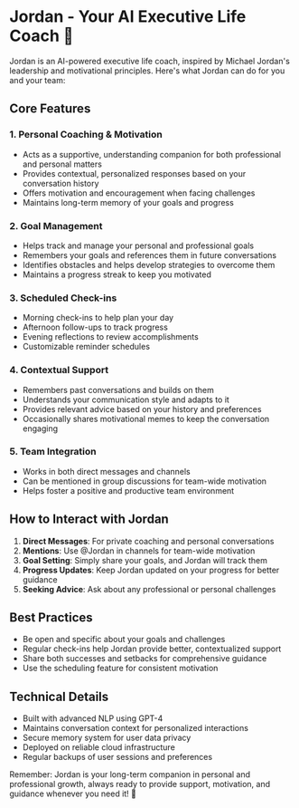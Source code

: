 # Jordan - Your AI Executive Life Coach 🏀

Jordan is an AI-powered executive life coach, inspired by Michael Jordan's leadership and motivational principles. Here's what Jordan can do for you and your team:

## Core Features

### 1. Personal Coaching & Motivation
- Acts as a supportive, understanding companion for both professional and personal matters
- Provides contextual, personalized responses based on your conversation history
- Offers motivation and encouragement when facing challenges
- Maintains long-term memory of your goals and progress

### 2. Goal Management
- Helps track and manage your personal and professional goals
- Remembers your goals and references them in future conversations
- Identifies obstacles and helps develop strategies to overcome them
- Maintains a progress streak to keep you motivated

### 3. Scheduled Check-ins
- Morning check-ins to help plan your day
- Afternoon follow-ups to track progress
- Evening reflections to review accomplishments
- Customizable reminder schedules

### 4. Contextual Support
- Remembers past conversations and builds on them
- Understands your communication style and adapts to it
- Provides relevant advice based on your history and preferences
- Occasionally shares motivational memes to keep the conversation engaging

### 5. Team Integration
- Works in both direct messages and channels
- Can be mentioned in group discussions for team-wide motivation
- Helps foster a positive and productive team environment

## How to Interact with Jordan

1. **Direct Messages**: For private coaching and personal conversations
2. **Mentions**: Use @Jordan in channels for team-wide motivation
3. **Goal Setting**: Simply share your goals, and Jordan will track them
4. **Progress Updates**: Keep Jordan updated on your progress for better guidance
5. **Seeking Advice**: Ask about any professional or personal challenges

## Best Practices

- Be open and specific about your goals and challenges
- Regular check-ins help Jordan provide better, contextualized support
- Share both successes and setbacks for comprehensive guidance
- Use the scheduling feature for consistent motivation

## Technical Details

- Built with advanced NLP using GPT-4
- Maintains conversation context for personalized interactions
- Secure memory system for user data privacy
- Deployed on reliable cloud infrastructure
- Regular backups of user sessions and preferences

Remember: Jordan is your long-term companion in personal and professional growth, always ready to provide support, motivation, and guidance whenever you need it! 🚀
